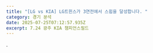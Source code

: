 ```yaml
---
title: "[LG vs KIA] LG트윈스가 3연전에서 스윕을 달성합니다. "
category: 경기 분석
date: 2025-07-25T07:12:57.935Z
excerpt: 7.24 광주 KIA 챔피언스필드
---
```

.